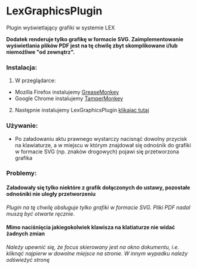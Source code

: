 # LexGraphicsPlugin
Plugin wyświetlający grafiki w systemie LEX
 
**Dodatek renderuje tylko grafikę w formacie SVG. Zaimplementowanie wyświetlania plików PDF jest na tę chwilę zbyt skomplikowane i/lub niemożliwe "od zewnątrz".**

### Instalacja:


1. W przeglądarce:
  * Mozilla Firefox instalujemy [GreaseMonkey](https://addons.mozilla.org/es/firefox/addon/greasemonkey/)
  * Google Chrome instalujemy [TamperMonkey](https://chrome.google.com/webstore/detail/tampermonkey/dhdgffkkebhmkfjojejmpbldmpobfkfo?hl=pl)

2. Następnie instalujemy LexGraphicsPlugin [klikając tutaj](https://github.com/kamild706/LexGraphicsPlugin/raw/master/LexGraphicsPlugin.user.js)


### Używanie:
* Po załadowaniu aktu prawnego wystarczy nacisnąć dowolny przycisk na klawiaturze, a w miejscu w którym znajdował się odnośnik do grafiki w formacie SVG (np. znaków drogowych) pojawi się przetworzona grafika


### Problemy:
#### Załadowały się tylko niektóre z grafik dołączonych do ustawy, pozostałe odnośniki nie uległy przetworzeniu
_Plugin na tę chwilę obsługuje tylko grafiki w formacie SVG. Pliki PDF nadal muszą być otwarte ręcznie._

#### Mimo naciśnięcia jakiegokolwiek klawisza na klatiaturze nie widać żadnych zmian

_Należy upewnić się, że focus skierowany jest na okno dokumentu, i.e. kliknąć najpierw w dowolne miejsce na stronie. W innym wypadku należy odświeżyć stronę_
